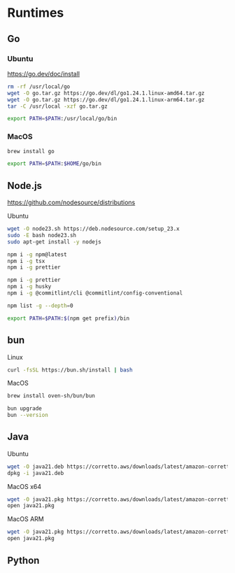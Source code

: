 # Runtimes

## Go

### Ubuntu

https://go.dev/doc/install

```sh
rm -rf /usr/local/go
wget -O go.tar.gz https://go.dev/dl/go1.24.1.linux-amd64.tar.gz
wget -O go.tar.gz https://go.dev/dl/go1.24.1.linux-arm64.tar.gz
tar -C /usr/local -xzf go.tar.gz
```

```sh
export PATH=$PATH:/usr/local/go/bin
```

### MacOS

```sh
brew install go
```

```sh
export PATH=$PATH:$HOME/go/bin
```

## Node.js

https://github.com/nodesource/distributions

Ubuntu
```sh
wget -O node23.sh https://deb.nodesource.com/setup_23.x
sudo -E bash node23.sh
sudo apt-get install -y nodejs
```

```sh
npm i -g npm@latest
npm i -g tsx
npm i -g prettier
```

```sh
npm i -g prettier
npm i -g husky
npm i -g @commitlint/cli @commitlint/config-conventional
```

```sh
npm list -g --depth=0
```

```sh
export PATH=$PATH:$(npm get prefix)/bin
```

## bun

Linux
```sh
curl -fsSL https://bun.sh/install | bash
```

MacOS
```sh
brew install oven-sh/bun/bun
```

```sh
bun upgrade
bun --version
```

## Java

Ubuntu
```sh
wget -O java21.deb https://corretto.aws/downloads/latest/amazon-corretto-21-x64-linux-jdk.deb
dpkg -i java21.deb
```

MacOS x64
```sh
wget -O java21.pkg https://corretto.aws/downloads/latest/amazon-corretto-21-x64-macos-jdk.pkg
open java21.pkg
```

MacOS ARM
```sh
wget -O java21.pkg https://corretto.aws/downloads/latest/amazon-corretto-21-aarch64-macos-jdk.pkg
open java21.pkg
```

## Python
